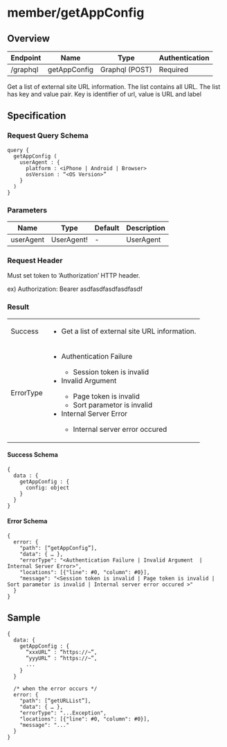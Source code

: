# member/getAppConfig

## Overview

| Endpoint | Name | Type | Authentication |
| --- | --- | --- | --- |
| /graphql | getAppConfig | Graphql (POST) | Required |

Get a list of external site URL information. The list contains all URL. The list has key and value pair. Key is identifier of url, value is URL and label

## Specification

### Request Query Schema

```text
query {
  getAppConfig (
    userAgent : {
      platform : <iPhone | Android | Browser>
      osVersion : “<OS Version>”
    }
  )
}
```

### Parameters

| Name | Type | Default | Description |
| --- | --- | --- | --- |
| userAgent | UserAgent! | - | UserAgent |

### Request Header

Must set token to ‘Authorization’ HTTP header.

ex\) Authorization: Bearer asdfasdfasdfasdfasdf

### Result
<table>
<tr>
  <td>Success</td>
  <td><ul><li>Get a list of external site URL information.</li></ul></td>
</tr>
<tr>
  <td>ErrorType</td>
  <td>
    <ul>
      <li>Authentication Failure</li>
      <ul>
        <li>Session token is invalid</li>
      </ul>
      <li>Invalid Argument</li>
      <ul>
        <li>Page token is invalid</li>
        <li>Sort parametor is invalid</li>
      </ul>
      <li>Internal Server Error</li>
      <ul>
        <li>Internal server error occured</li>
      </ul>
    </ul>
  </td>
  </tr>
</table>

#### Success Schema

```text
{
  data : {
    getAppConfig : {
      config: object
    }
  }
}
```

#### Error Schema

```text
{
  error: {
    "path": [“getAppConfig”],
    "data": { … },
    "errorType": "<Authentication Failure | Invalid Argument  | Internal Server Error>",
    "locations": [{"line": #0, "column": #0}],
    "message": "<Session token is invalid | Page token is invalid | Sort parametor is invalid | Internal server error occured >"
  }
}
```

## Sample

```text
{
  data: {
    getAppConfig : {
      “xxxURL” : “https://~”,
      “yyyURL” : “https://~”,
      ...
    }
  }

  /* when the error occurs */
  error: {
    "path": [“getURLList”],
    "data": { … },
    "errorType": "...Exception",
    "locations": [{"line": #0, "column": #0}],
    "message": "..."
  }
}
```

